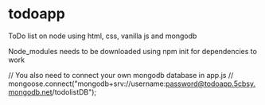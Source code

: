 # todoapp
ToDo list on node using html, css, vanilla js and mongodb

Node_modules needs to be downloaded using npm init for dependencies to work

// You also need to connect your own mongodb database in app.js // mongoose.connect("mongodb+srv://username:password@todoapp.5cbsy.mongodb.net/todolistDB"); 

